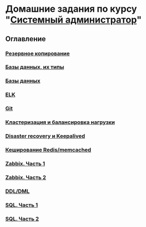 # Домашние задания по курсу "[Системный администратор](https://netology.ru/programs/sysadmin)"

## Оглавление

### [Резервное копирование](https://github.com/YeezyWhy/netology-homework/tree/backup)

### [Базы данных, их типы](https://github.com/YeezyWhy/netology-homework/tree/db)

### [Базы данных](https://github.com/YeezyWhy/netology-homework/tree/db-2)

### [ELK](https://github.com/YeezyWhy/netology-homework/tree/elk)

### [Git](https://github.com/YeezyWhy/netology-homework/tree/git)

### [Кластеризация и балансировка нагрузки](https://github.com/YeezyWhy/netology-homework/tree/haproxy)

### [Disaster recovery и Keepalived](https://github.com/YeezyWhy/netology-homework/tree/keepalived)

### [Кеширование Redis/memcached](https://github.com/YeezyWhy/netology-homework/tree/redis)

### [Zabbix. Часть 1](https://github.com/YeezyWhy/netology-homework/tree/zabbix-part-1)

### [Zabbix. Часть 2](https://github.com/YeezyWhy/netology-homework/tree/zabbix-part-2)

### [DDL/DML](https://github.com/YeezyWhy/netology-homework/tree/ddl-dml)

### [SQL. Часть 1](https://github.com/YeezyWhy/netology-homework/tree/sql-part-1)

### [SQL. Часть 2](https://github.com/YeezyWhy/netology-homework/tree/sql-part-2)
